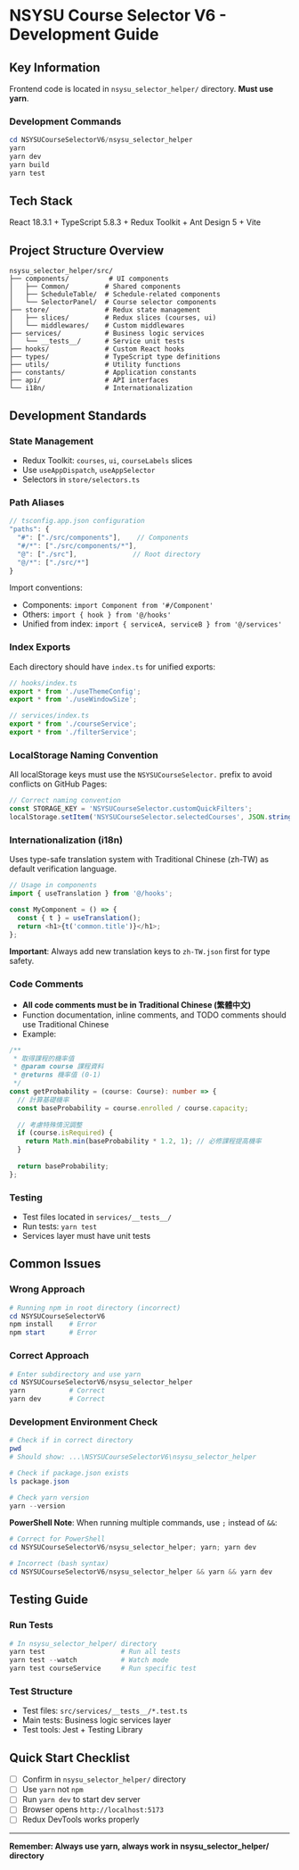 # NSYSU Course Selector V6 - Development Guide

## Key Information

Frontend code is located in `nsysu_selector_helper/` directory. **Must use yarn**.

### Development Commands
```powershell
cd NSYSUCourseSelectorV6/nsysu_selector_helper
yarn
yarn dev
yarn build
yarn test
```

## Tech Stack

React 18.3.1 + TypeScript 5.8.3 + Redux Toolkit + Ant Design 5 + Vite

## Project Structure Overview

```
nsysu_selector_helper/src/
├── components/          # UI components
│   ├── Common/         # Shared components
│   ├── ScheduleTable/  # Schedule-related components
│   └── SelectorPanel/  # Course selector components
├── store/              # Redux state management
│   ├── slices/         # Redux slices (courses, ui)
│   └── middlewares/    # Custom middlewares
├── services/           # Business logic services
│   └── __tests__/      # Service unit tests
├── hooks/              # Custom React hooks
├── types/              # TypeScript type definitions
├── utils/              # Utility functions
├── constants/          # Application constants
├── api/                # API interfaces
└── i18n/               # Internationalization
```

## Development Standards

### State Management
- Redux Toolkit: `courses`, `ui`, `courseLabels` slices
- Use `useAppDispatch`, `useAppSelector`
- Selectors in `store/selectors.ts`

### Path Aliases
```typescript
// tsconfig.app.json configuration
"paths": {
  "#": ["./src/components"],    // Components
  "#/*": ["./src/components/*"],
  "@": ["./src"],              // Root directory
  "@/*": ["./src/*"]
}
```

Import conventions:
- Components: `import Component from '#/Component'`
- Others: `import { hook } from '@/hooks'`
- Unified from index: `import { serviceA, serviceB } from '@/services'`

### Index Exports
Each directory should have `index.ts` for unified exports:
```typescript
// hooks/index.ts
export * from './useThemeConfig';
export * from './useWindowSize';

// services/index.ts
export * from './courseService';
export * from './filterService';
```

### LocalStorage Naming Convention
All localStorage keys must use the `NSYSUCourseSelector.` prefix to avoid conflicts on GitHub Pages:

```typescript
// Correct naming convention
const STORAGE_KEY = 'NSYSUCourseSelector.customQuickFilters';
localStorage.setItem('NSYSUCourseSelector.selectedCourses', JSON.stringify(courses));
```

### Internationalization (i18n)
Uses type-safe translation system with Traditional Chinese (zh-TW) as default verification language.

```typescript
// Usage in components
import { useTranslation } from '@/hooks';

const MyComponent = () => {
  const { t } = useTranslation();
  return <h1>{t('common.title')}</h1>;
};
```

**Important**: Always add new translation keys to `zh-TW.json` first for type safety.

### Code Comments
- **All code comments must be in Traditional Chinese (繁體中文)**
- Function documentation, inline comments, and TODO comments should use Traditional Chinese
- Example:
```typescript
/**
 * 取得課程的機率值
 * @param course 課程資料
 * @returns 機率值 (0-1)
 */
const getProbability = (course: Course): number => {
  // 計算基礎機率
  const baseProbability = course.enrolled / course.capacity;
  
  // 考慮特殊情況調整
  if (course.isRequired) {
    return Math.min(baseProbability * 1.2, 1); // 必修課程提高機率
  }
  
  return baseProbability;
};
```

### Testing
- Test files located in `services/__tests__/`
- Run tests: `yarn test`
- Services layer must have unit tests

## Common Issues

### Wrong Approach
```powershell
# Running npm in root directory (incorrect)
cd NSYSUCourseSelectorV6
npm install    # Error
npm start      # Error
```

### Correct Approach
```powershell
# Enter subdirectory and use yarn
cd NSYSUCourseSelectorV6/nsysu_selector_helper
yarn           # Correct
yarn dev       # Correct
```

### Development Environment Check
```powershell
# Check if in correct directory
pwd
# Should show: ...\NSYSUCourseSelectorV6\nsysu_selector_helper

# Check if package.json exists
ls package.json

# Check yarn version
yarn --version
```

**PowerShell Note**: When running multiple commands, use `;` instead of `&&`:
```powershell
# Correct for PowerShell
cd NSYSUCourseSelectorV6/nsysu_selector_helper; yarn; yarn dev

# Incorrect (bash syntax)
cd NSYSUCourseSelectorV6/nsysu_selector_helper && yarn && yarn dev
```

## Testing Guide

### Run Tests
```powershell
# In nsysu_selector_helper/ directory
yarn test                   # Run all tests
yarn test --watch           # Watch mode
yarn test courseService     # Run specific test
```

### Test Structure
- Test files: `src/services/__tests__/*.test.ts`
- Main tests: Business logic services layer
- Test tools: Jest + Testing Library

## Quick Start Checklist

- [ ] Confirm in `nsysu_selector_helper/` directory
- [ ] Use `yarn` not `npm`
- [ ] Run `yarn dev` to start dev server
- [ ] Browser opens `http://localhost:5173`
- [ ] Redux DevTools works properly

---

**Remember: Always use yarn, always work in nsysu_selector_helper/ directory**
